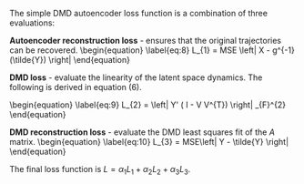 The simple DMD autoencoder loss function is a combination of three evaluations: 

**Autoencoder reconstruction loss** - ensures that the original trajectories can be recovered.
\begin{equation} \label{eq:8}
L_{1} = MSE \left\| X - g^{-1}(\tilde{Y}) \right\|
\end{equation}

**DMD loss** - evaluate the linearity of the latent space dynamics. The following is derived in equation (6).

\begin{equation} \label{eq:9}
L_{2} = \left\| Y' ( I - V V^{T}) \right\| _{F}^{2}
\end{equation}


**DMD reconstruction loss** - evaluate the DMD least squares fit of the $A$ matrix. 
\begin{equation} \label{eq:10}
L_{3} = MSE\left\| Y - \tilde{Y} \right\| 
\end{equation}

The final loss function is $L = \alpha_{1}L_{1} + \alpha_{2}L_{2} + \alpha_{3}L_{3}$. 
